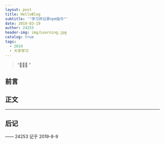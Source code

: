 ```yaml
---
layout: post
title: HelloBlog
subtitle: '"学习并记录npm指令"'
date: 2019-03-19
author: 24253
header-img: img/Learning.jpg
catalog: true
tags:
  - 2019
  - 大学学习
---
```


> “🙉🙉🙉 ”

## 前言

## 正文

---

## 后记

—— 24253 记于 2019-8-9
